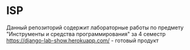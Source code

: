 # ISP
Данный репозиторий содержит лабораторные работы по предмету "Инструменты и средства программирования" за 4 семестр
https://django-lab-show.herokuapp.com/ - готовый продукт
